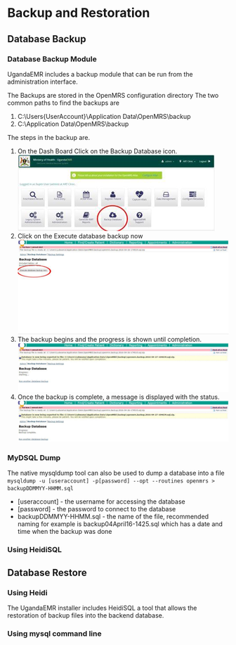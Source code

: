 # Backup and Restoration 
## Database Backup
### Database Backup Module 
UgandaEMR includes a backup module that can be run from the administration interface. 

The Backups are stored in the OpenMRS configuration directory
The two common paths to find the backups are
1. C:\Users\{UserAccount}\Application Data\OpenMRS\backup
2. C:\Application Data\OpenMRS\backup

The steps in the backup are.
1. On the Dash Board Click on the Backup Database icon.
![Dash Board backup button](images/backup/backup1.0.jpg)
2. Click on the Execute database backup now
![](images/backup/backup2.jpg)
3. The backup begins and the progress is shown until completion.
![Backup in progress](images/backup/backup3.jpg)
4. Once the backup is complete, a message is displayed with the status.
![Backup complete](images/backup/backup4.jpg)

### MyDSQL Dump
The native mysqldump tool can also be used to dump a database into a file 
`mysqldump -u [useraccount] -p[password] --opt --routines openmrs > backupDDMMYY-HHMM.sql`
* [useraccount] - the username for accessing the database
* [password] - the password to connect to the database
* backupDDMMYY-HHMM.sql - the name of the file, recommended naming for example is backup04April16-1425.sql which has a date and time when the backup was done
### Using HeidiSQL 
## Database Restore 
### Using Heidi
The UgandaEMR installer includes HeidiSQL a tool that allows the restoration of backup files into the backend database. 
### Using mysql command line 